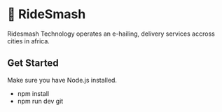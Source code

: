 # 🚗 RideSmash

Ridesmash Technology operates an e-hailing, delivery services accross cities in africa.

## Get Started

Make sure you have Node.js installed. 

- npm install
- npm run dev git 